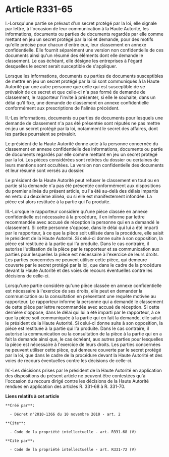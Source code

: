# Article R331-65

I.-Lorsqu'une partie se prévaut d'un secret protégé par la loi, elle signale par lettre, à l'occasion de leur communication à
la Haute Autorité, les informations, documents ou parties de documents regardés par elle comme mettant en jeu un secret
protégé par la loi et demande, pour des motifs qu'elle précise pour chacun d'entre eux, leur classement en annexe
confidentielle. Elle fournit séparément une version non confidentielle de ces documents ainsi qu'un résumé des éléments dont
elle demande le classement. Le cas échéant, elle désigne les entreprises à l'égard desquelles le secret serait susceptible de
s'appliquer. 

Lorsque les informations, documents ou parties de documents susceptibles de mettre en jeu un secret protégé par la loi sont
communiqués à la Haute Autorité par une autre personne que celle qui est susceptible de se prévaloir de ce secret et que
celle-ci n'a pas formé de demande de classement, le rapporteur l'invite à présenter, si elle le souhaite, dans un délai qu'il
fixe, une demande de classement en annexe confidentielle conformément aux prescriptions de l'alinéa précédent. 

II.-Les informations, documents ou parties de documents pour lesquels une demande de classement n'a pas été présentée sont
réputés ne pas mettre en jeu un secret protégé par la loi, notamment le secret des affaires, dont les parties pourraient se
prévaloir. 

Le président de la Haute Autorité donne acte à la personne concernée du classement en annexe confidentielle des informations,
documents ou partie de documents regardés par elle comme mettant en jeu un secret protégé par la loi. Les pièces considérées
sont retirées du dossier ou certaines de leurs mentions sont occultées. La version non confidentielle des documents et leur
résumé sont versés au dossier. 

Le président de la Haute Autorité peut refuser le classement en tout ou en partie si la demande n'a pas été présentée
conformément aux dispositions du premier alinéa du présent article, ou l'a été au-delà des délais impartis en vertu du
deuxième alinéa, ou si elle est manifestement infondée. La pièce est alors restituée à la partie qui l'a produite. 

III.-Lorsque le rapporteur considère qu'une pièce classée en annexe confidentielle est nécessaire à la procédure, il en
informe par lettre recommandée avec accusé de réception la personne qui en a demandé le classement. Si cette personne
s'oppose, dans le délai qui lui a été imparti par le rapporteur, à ce que la pièce soit utilisée dans la procédure, elle
saisit le président de la Haute Autorité. Si celui-ci donne suite à son opposition, la pièce est restituée à la partie qui
l'a produite. Dans le cas contraire, il autorise l'utilisation de la pièce par le rapporteur et sa communication aux parties
pour lesquelles la pièce est nécessaire à l'exercice de leurs droits. Les parties concernées ne peuvent utiliser cette pièce,
qui demeure couverte par le secret protégé par la loi, que dans le cadre de la procédure devant la Haute Autorité et des
voies de recours éventuelles contre les décisions de celle-ci. 

Lorsqu'une partie considère qu'une pièce classée en annexe confidentielle est nécessaire à l'exercice de ses droits, elle
peut en demander la communication ou la consultation en présentant une requête motivée au rapporteur. Le rapporteur informe
la personne qui a demandé le classement de cette pièce par lettre recommandée avec accusé de réception. Si cette dernière
s'oppose, dans le délai qui lui a été imparti par le rapporteur, à ce que la pièce soit communiquée à la partie qui en fait
la demande, elle saisit le président de la Haute Autorité. Si celui-ci donne suite à son opposition, la pièce est restituée à
la partie qui l'a produite. Dans le cas contraire, il autorise la communication ou la consultation de la pièce à la partie
qui en a fait la demande ainsi que, le cas échéant, aux autres parties pour lesquelles la pièce est nécessaire à l'exercice
de leurs droits. Les parties concernées ne peuvent utiliser cette pièce, qui demeure couverte par le secret protégé par la
loi, que dans le cadre de la procédure devant la Haute Autorité et des voies de recours éventuelles contre les décisions de
celle-ci. 

IV.-Les décisions prises par le président de la Haute Autorité en application des dispositions du présent article ne peuvent
être contestées qu'à l'occasion du recours dirigé contre les décisions de la Haute Autorité rendues en application des
articles R. 331-68 à R. 331-70.

**Liens relatifs à cet article**

	**Créé par**:

	  - Décret n°2010-1366 du 10 novembre 2010 - art. 2

	**Cite**:

	  - Code de la propriété intellectuelle - art. R331-68 (V)

	**Cité par**:

	  - Code de la propriété intellectuelle - art. R331-72 (V)
